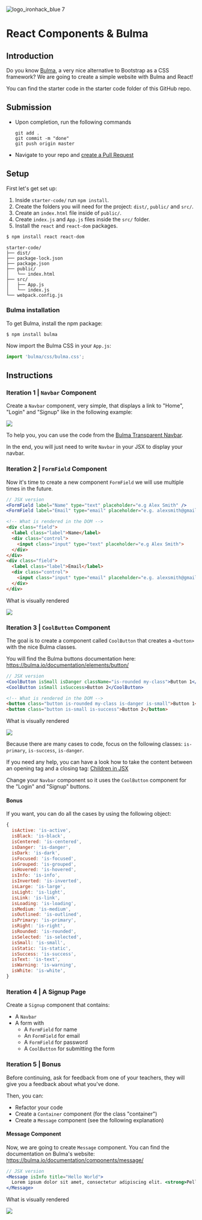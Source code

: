 ![logo_ironhack_blue 7](https://user-images.githubusercontent.com/23629340/40541063-a07a0a8a-601a-11e8-91b5-2f13e4e6b441.png)

# React Components & Bulma

## Introduction

Do you know [Bulma](https://bulma.io), a very nice alternative to Bootstrap as a CSS framework? We are going to create a simple website with Bulma and React!


You can find the starter code in the starter code folder of this GitHub repo.


## Submission

- Upon completion, run the following commands

  ```
  git add .
  git commit -m "done"
  git push origin master
  ```

- Navigate to your repo and [create a Pull Request](https://help.github.com/articles/creating-a-pull-request/)


## Setup

First let's get set up:

1) Inside `starter-code/` run `npm install`.
2) Create the folders you will need for the project: `dist/`, `public/` and `src/`.
3) Create an `index.html` file inside of `public/`.
4) Create `index.js` and `App.js` files inside the `src/` folder.
5) Install the `react` and `react-dom` packages.

```bash
$ npm install react react-dom
```

```
starter-code/
├── dist/
├── package-lock.json
├── package.json
├── public/
│   └── index.html
├── src/
│   ├── App.js
│   └── index.js
└── webpack.config.js
```


### Bulma installation

To get Bulma, install the npm package:
```
$ npm install bulma
```

Now import the Bulma CSS in your `App.js`:

```javascript
import 'bulma/css/bulma.css';
```


## Instructions

### Iteration 1 | `Navbar` Component

Create a `Navbar` component, very simple, that displays a link to "Home", "Login" and "Signup" like in the following example:

![](https://i.imgur.com/dMaNMeM.png)

To help you, you can use the code from the [Bulma Transparent Navbar](https://bulma.io/documentation/components/navbar/#transparent-navbar).

In the end, you will just need to write `Navbar` in your JSX to display your navbar.


### Iteration 2 | `FormField` Component

Now it's time to create a new component `FormField` we will use multiple times in the future.

```jsx
// JSX version
<FormField label="Name" type="text" placeholder="e.g Alex Smith" />
<FormField label="Email" type="email" placeholder="e.g. alexsmith@gmail.com" />
```

```html
<!-- What is rendered in the DOM -->
<div class="field">
  <label class="label">Name</label>
  <div class="control">
    <input class="input" type="text" placeholder="e.g Alex Smith">
  </div>
</div>
<div class="field">
  <label class="label">Email</label>
  <div class="control">
    <input class="input" type="email" placeholder="e.g. alexsmith@gmail.com">
  </div>
</div>
```

What is visually rendered

![](https://i.imgur.com/8sKyKxI.png)


### Iteration 3 | `CoolButton` Component

The goal is to create a component called `CoolButton` that creates a `<button>` with the nice Bulma classes.

You will find the Bulma buttons documentation here: https://bulma.io/documentation/elements/button/

```jsx
// JSX version
<CoolButton isSmall isDanger className="is-rounded my-class">Button 1</CoolButton>
<CoolButton isSmall isSuccess>Button 2</CoolButton>
```
```html
<!-- What is rendered in the DOM -->
<button class="button is-rounded my-class is-danger is-small">Button 1</button>
<button class="button is-small is-success">Button 2</button>
```

What is visually rendered

![](https://i.imgur.com/qrfQG18.png)

Because there are many cases to code, focus on the following classes: `is-primary`, `is-success`, `is-danger`.

If you need any help, you can have a look how to take the content between an opening tag and a closing tag: [Children in JSX](https://reactjs.org/docs/jsx-in-depth.html#children-in-jsx)

Change your `Navbar` component so it uses the `CoolButton` component for the "Login" and "Signup" buttons.

#### Bonus

If you want, you can do all the cases by using the following object:

```javascript
{
  isActive: 'is-active',
  isBlack: 'is-black',
  isCentered: 'is-centered',
  isDanger: 'is-danger',
  isDark: 'is-dark',
  isFocused: 'is-focused',
  isGrouped: 'is-grouped',
  isHovered: 'is-hovered',
  isInfo: 'is-info',
  isInverted: 'is-inverted',
  isLarge: 'is-large',
  isLight: 'is-light',
  isLink: 'is-link',
  isLoading: 'is-loading',
  isMedium: 'is-medium',
  isOutlined: 'is-outlined',
  isPrimary: 'is-primary',
  isRight: 'is-right',
  isRounded: 'is-rounded',
  isSelected: 'is-selected',
  isSmall: 'is-small',
  isStatic: 'is-static',
  isSuccess: 'is-success',
  isText: 'is-text',
  isWarning: 'is-warning',
  isWhite: 'is-white',
}
```


### Iteration 4 | A Signup Page

<!-- TODO: make a screenshot of that page and overlay the different components -->

Create a `Signup` component that contains:
- A `Navbar`
- A form with
  - A `FormField` for name
  - An `FormField` for email
  - A `FormField` for password
  - A `CoolButton` for submitting the form


### Iteration 5 | Bonus

Before continuing, ask for feedback from one of your teachers, they will give you a feedback about what you've done.

Then, you can:
- Refactor your code
- Create a `Container` component (for the class "container")
- Create a `Message` component (see the following explanation)

####  Message Component

Now, we are going to create `Message` component. You can find the documentation on Bulma's website: https://bulma.io/documentation/components/message/

```jsx
// JSX version
<Message isInfo title="Hello World">
  Lorem ipsum dolor sit amet, consectetur adipiscing elit. <strong>Pellentesque risus mi</strong>.
</Message>
```

What is visually rendered

![](https://i.imgur.com/qmD2Nkb.png)
